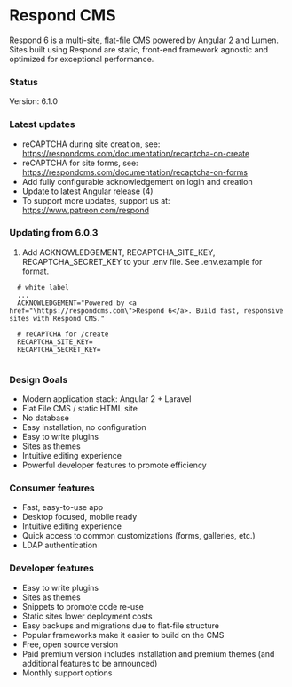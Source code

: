 # Respond CMS

Respond 6 is a multi-site, flat-file CMS powered by Angular 2 and Lumen.  Sites built using Respond are static, front-end framework agnostic and optimized for exceptional performance.

### Status
Version: 6.1.0

### Latest updates
- reCAPTCHA during site creation, see: https://respondcms.com/documentation/recaptcha-on-create
- reCAPTCHA for site forms, see: https://respondcms.com/documentation/recaptcha-on-forms
- Add fully configurable acknowledgement on login and creation
- Update to latest Angular release (4)
- To support more updates, support us at: https://www.patreon.com/respond

### Updating from 6.0.3

1. Add ACKNOWLEDGEMENT, RECAPTCHA_SITE_KEY, RECAPTCHA_SECRET_KEY to your .env file.  See .env.example for format.

```
  # white label
  ...
  ACKNOWLEDGEMENT="Powered by <a href="\https://respondcms.com\">Respond 6</a>. Build fast, responsive sites with Respond CMS."

  # reCAPTCHA for /create
  RECAPTCHA_SITE_KEY=
  RECAPTCHA_SECRET_KEY=
  
```

### Design Goals
- Modern application stack: Angular 2 + Laravel
- Flat File CMS / static HTML site
- No database
- Easy installation, no configuration
- Easy to write plugins
- Sites as themes
- Intuitive editing experience
- Powerful developer features to promote efficiency

### Consumer features
- Fast, easy-to-use app
- Desktop focused, mobile ready
- Intuitive editing experience
- Quick access to common customizations (forms, galleries, etc.)
- LDAP authentication

### Developer features
- Easy to write plugins
- Sites as themes
- Snippets to promote code re-use
- Static sites lower deployment costs
- Easy backups and migrations due to flat-file structure
- Popular frameworks make it easier to build on the CMS
- Free, open source version
- Paid premium version includes installation and premium themes (and additional features to be announced)
- Monthly support options